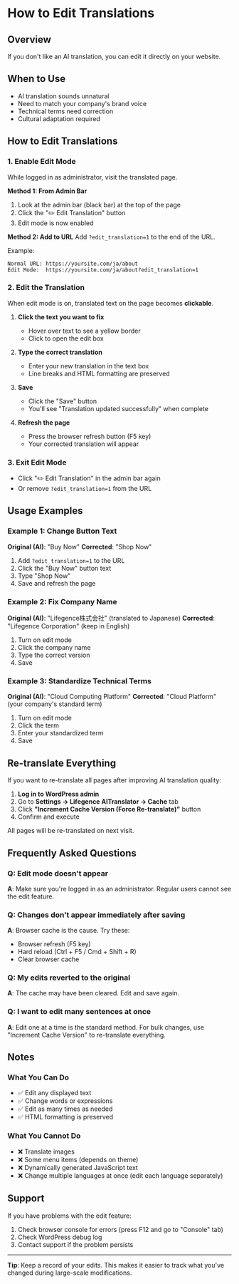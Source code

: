 # How to Edit Translations

## Overview

If you don't like an AI translation, you can edit it directly on your website.

## When to Use

- AI translation sounds unnatural
- Need to match your company's brand voice
- Technical terms need correction
- Cultural adaptation required

## How to Edit Translations

### 1. Enable Edit Mode

While logged in as administrator, visit the translated page.

**Method 1: From Admin Bar**
1. Look at the admin bar (black bar) at the top of the page
2. Click the "✏️ Edit Translation" button
3. Edit mode is now enabled

**Method 2: Add to URL**
Add `?edit_translation=1` to the end of the URL.

Example:
```
Normal URL: https://yoursite.com/ja/about
Edit Mode:  https://yoursite.com/ja/about?edit_translation=1
```

### 2. Edit the Translation

When edit mode is on, translated text on the page becomes **clickable**.

1. **Click the text you want to fix**
   - Hover over text to see a yellow border
   - Click to open the edit box

2. **Type the correct translation**
   - Enter your new translation in the text box
   - Line breaks and HTML formatting are preserved

3. **Save**
   - Click the "Save" button
   - You'll see "Translation updated successfully" when complete

4. **Refresh the page**
   - Press the browser refresh button (F5 key)
   - Your corrected translation will appear

### 3. Exit Edit Mode

- Click "✏️ Edit Translation" in the admin bar again
- Or remove `?edit_translation=1` from the URL

## Usage Examples

### Example 1: Change Button Text

**Original (AI)**: "Buy Now"
**Corrected**: "Shop Now"

1. Add `?edit_translation=1` to the URL
2. Click the "Buy Now" button text
3. Type "Shop Now"
4. Save and refresh the page

### Example 2: Fix Company Name

**Original (AI)**: "Lifegence株式会社" (translated to Japanese)
**Corrected**: "Lifegence Corporation" (keep in English)

1. Turn on edit mode
2. Click the company name
3. Type the correct version
4. Save

### Example 3: Standardize Technical Terms

**Original (AI)**: "Cloud Computing Platform"
**Corrected**: "Cloud Platform" (your company's standard term)

1. Turn on edit mode
2. Click the term
3. Enter your standardized term
4. Save

## Re-translate Everything

If you want to re-translate all pages after improving AI translation quality:

1. **Log in to WordPress admin**
2. Go to **Settings → Lifegence AITranslator → Cache** tab
3. Click **"Increment Cache Version (Force Re-translate)"** button
4. Confirm and execute

All pages will be re-translated on next visit.

## Frequently Asked Questions

### Q: Edit mode doesn't appear

**A**: Make sure you're logged in as an administrator. Regular users cannot see the edit feature.

### Q: Changes don't appear immediately after saving

**A**: Browser cache is the cause. Try these:
- Browser refresh (F5 key)
- Hard reload (Ctrl + F5 / Cmd + Shift + R)
- Clear browser cache

### Q: My edits reverted to the original

**A**: The cache may have been cleared. Edit and save again.

### Q: I want to edit many sentences at once

**A**: Edit one at a time is the standard method. For bulk changes, use "Increment Cache Version" to re-translate everything.

## Notes

### What You Can Do
- ✅ Edit any displayed text
- ✅ Change words or expressions
- ✅ Edit as many times as needed
- ✅ HTML formatting is preserved

### What You Cannot Do
- ❌ Translate images
- ❌ Some menu items (depends on theme)
- ❌ Dynamically generated JavaScript text
- ❌ Change multiple languages at once (edit each language separately)

## Support

If you have problems with the edit feature:

1. Check browser console for errors (press F12 and go to "Console" tab)
2. Check WordPress debug log
3. Contact support if the problem persists

---

**Tip**: Keep a record of your edits. This makes it easier to track what you've changed during large-scale modifications.
